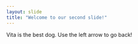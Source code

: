 ```yaml
---
layout: slide
title: "Welcome to our second slide!"
---
```

Vita is the best dog.
Use the left arrow to go back!
